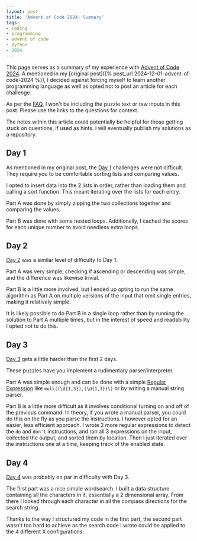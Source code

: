 ```yaml
---
layout: post
title: 'Advent of Code 2024: Summary'
tags:
- coding
- programming
- advent of code
- python
- 2024
---
```


This page serves as a summary of my experience with [Advent of Code
2024](https://adventofcode.com/). A mentioned in my [original post]({% post_url
2024-12-01-advent-of-code-2024 %}), I decided against forcing myself to learn
another programming language as well as opted not to post an article for each
challenge.

As per the [FAQ](https://adventofcode.com/2024/about), I won't be including the
puzzle text or raw inputs in this post. Please use the links to the questions
for context.

The notes within this article could potentially be helpful for those getting
stuck on questions, if used as hints. I will eventually publish my solutions as
a repository.

## Day 1

As mentioned in my original post, the [Day
1](https://adventofcode.com/2024/day/1) challenges were not difficult. They
require you to be comfortable sorting lists and comparing values.

I opted to insert data into the 2 lists in order, rather than loading them and
calling a sort function. This meant iterating over the lists for each entry.

Part A was done by simply zipping the two collections together and comparing
the values.

Part B was done with some nested loops. Additionally, I cached the scores for
each unique number to avoid needless extra loops.

## Day 2

[Day 2](https://adventofcode.com/2024/day/2) was a similar level of difficulty
to Day 1.

Part A was very simple,
checking if ascending or descending was simple, and the difference was likewise
trivial.

Part B is a little more involved, but I ended up opting to run the same
algorithm as Part A on multiple versions of the input that omit single entries,
making it relatively simple.

It is likely possible to do Part B in a single loop rather than by running the
solution to Part A multiple times, but in the interest of speed and readability
I opted not to do this.

## Day 3

[Day 3](https://adventofcode.com/2024/day/3) gets a little harder than the
first 2 days.

These puzzles have you implement a rudimentary parser/interpreter.

Part A was simple enough and can be done with a simple [Regular
Expression](https://en.wikipedia.org/wiki/Regular_expression) like
`mul\((\d{1,3}),(\d{1,3})\)` or by writing a manual string parser.

Part B is a little more difficult as it involves conditional turning on and off
of the previous command. In theory, if you wrote a manual parser, you could do
this on the fly as you parse the instructions. I however opted for an easier,
less efficient approach. I wrote 2 more regular expressions to detect the `do`
and `don't` instructions, and ran all 3 expressions on the input, collected the
output, and sorted them by location. Then I just iterated over the instructions
one at a time, keeping track of the enabled state.

## Day 4

[Day 4](https://adventofcode.com/2024/day/4) was probably on par in difficulty
with Day 3.

The first part was a nice simple wordsearch. I built a data structure
containing all the characters in it, essentially a 2 dimensional array. From
there I looked through each character in all the compass directions for the
search string.

Thanks to the way I structured my code in the first part, the second part
wasn't too hard to achieve as the search code I wrote could be applied to the 4
different X configurations.
